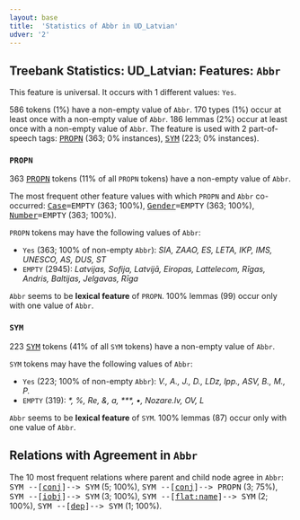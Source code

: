 ```yaml
---
layout: base
title:  'Statistics of Abbr in UD_Latvian'
udver: '2'
---
```


## Treebank Statistics: UD_Latvian: Features: `Abbr`

This feature is universal.
It occurs with 1 different values: `Yes`.

586 tokens (1%) have a non-empty value of `Abbr`.
170 types (1%) occur at least once with a non-empty value of `Abbr`.
186 lemmas (2%) occur at least once with a non-empty value of `Abbr`.
The feature is used with 2 part-of-speech tags: <tt><a href="lv-pos-PROPN.html">PROPN</a></tt> (363; 0% instances), <tt><a href="lv-pos-SYM.html">SYM</a></tt> (223; 0% instances).

### `PROPN`

363 <tt><a href="lv-pos-PROPN.html">PROPN</a></tt> tokens (11% of all `PROPN` tokens) have a non-empty value of `Abbr`.

The most frequent other feature values with which `PROPN` and `Abbr` co-occurred: <tt><a href="lv-feat-Case.html">Case</a></tt><tt>=EMPTY</tt> (363; 100%), <tt><a href="lv-feat-Gender.html">Gender</a></tt><tt>=EMPTY</tt> (363; 100%), <tt><a href="lv-feat-Number.html">Number</a></tt><tt>=EMPTY</tt> (363; 100%).

`PROPN` tokens may have the following values of `Abbr`:

* `Yes` (363; 100% of non-empty `Abbr`): <em>SIA, ZAAO, ES, LETA, IKP, IMS, UNESCO, AS, DUS, ST</em>
* `EMPTY` (2945): <em>Latvijas, Sofija, Latvijā, Eiropas, Lattelecom, Rīgas, Andris, Baltijas, Jelgavas, Rīga</em>

`Abbr` seems to be **lexical feature** of `PROPN`. 100% lemmas (99) occur only with one value of `Abbr`.

### `SYM`

223 <tt><a href="lv-pos-SYM.html">SYM</a></tt> tokens (41% of all `SYM` tokens) have a non-empty value of `Abbr`.

`SYM` tokens may have the following values of `Abbr`:

* `Yes` (223; 100% of non-empty `Abbr`): <em>V., A., J., D., LDz, lpp., ASV, B., M., P.</em>
* `EMPTY` (319): <em>*, %, Re, &, a, ***, •, Nozare.lv, OV, L</em>

`Abbr` seems to be **lexical feature** of `SYM`. 100% lemmas (87) occur only with one value of `Abbr`.

## Relations with Agreement in `Abbr`

The 10 most frequent relations where parent and child node agree in `Abbr`:
<tt>SYM --[<tt><a href="lv-dep-conj.html">conj</a></tt>]--> SYM</tt> (5; 100%),
<tt>SYM --[<tt><a href="lv-dep-conj.html">conj</a></tt>]--> PROPN</tt> (3; 75%),
<tt>SYM --[<tt><a href="lv-dep-iobj.html">iobj</a></tt>]--> SYM</tt> (3; 100%),
<tt>SYM --[<tt><a href="lv-dep-flat-name.html">flat:name</a></tt>]--> SYM</tt> (2; 100%),
<tt>SYM --[<tt><a href="lv-dep-dep.html">dep</a></tt>]--> SYM</tt> (1; 100%).

